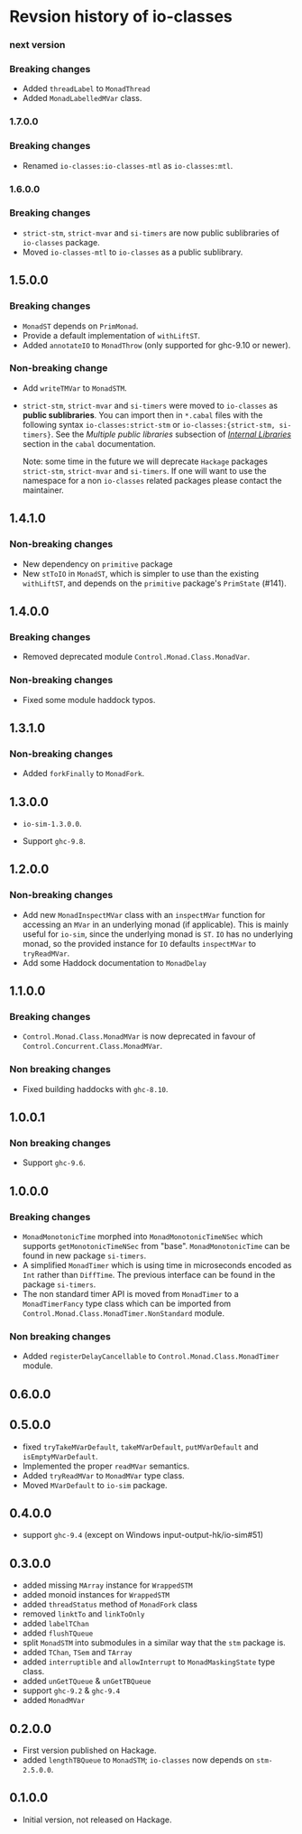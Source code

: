 # Revsion history of io-classes

### next version

### Breaking changes

* Added `threadLabel` to `MonadThread`
* Added `MonadLabelledMVar` class.

### 1.7.0.0

### Breaking changes

* Renamed `io-classes:io-classes-mtl` as `io-classes:mtl`.

### 1.6.0.0

### Breaking changes

* `strict-stm`, `strict-mvar` and `si-timers` are now public sublibraries of `io-classes` package.
* Moved `io-classes-mtl` to `io-classes` as a public sublibrary.

## 1.5.0.0

### Breaking changes

* `MonadST` depends on `PrimMonad`.
* Provide a default implementation of `withLiftST`.
* Added `annotateIO` to `MonadThrow` (only supported for ghc-9.10 or newer).

### Non-breaking change

* Add `writeTMVar` to `MonadSTM`.

* `strict-stm`, `strict-mvar` and `si-timers` were moved to `io-classes` as
  **public sublibraries**.  You can import then in `*.cabal` files with the
  following syntax `io-classes:strict-stm` or `io-classes:{strict-stm,
  si-timers}`.  See the _Multiple public libraries_ subsection of [_Internal
  Libraries_][sublibs] section in the `cabal` documentation.

  Note: some time in the future we will deprecate `Hackage` packages
  `strict-stm`, `strict-mvar` and `si-timers`.  If one will want to use the
  namespace for a non `io-classes` related packages please contact the
  maintainer.

[sublibs]: https://cabal.readthedocs.io/en/stable/cabal-package.html#sublibs

## 1.4.1.0

### Non-breaking changes

* New dependency on `primitive` package
* New `stToIO` in `MonadST`, which is simpler to use than the existing
  `withLiftST`, and depends on the `primitive` package's `PrimState` (#141).

## 1.4.0.0

### Breaking changes

* Removed deprecated module `Control.Monad.Class.MonadVar`.

### Non-breaking changes

* Fixed some module haddock typos.

## 1.3.1.0

### Non-breaking changes

* Added `forkFinally` to `MonadFork`.

## 1.3.0.0

- `io-sim-1.3.0.0`.
* Support `ghc-9.8`.

## 1.2.0.0

### Non-breaking changes

* Add new `MonadInspectMVar` class with an `inspectMVar` function for accessing
  an `MVar` in an underlying monad (if applicable). This is mainly useful for
  `io-sim`, since the underlying monad is `ST`. `IO` has no underlying monad, so
  the provided instance for `IO` defaults `inspectMVar` to `tryReadMVar`.
* Add some Haddock documentation to `MonadDelay`

## 1.1.0.0

### Breaking changes

* `Control.Monad.Class.MonadMVar` is now deprecated in favour of
  `Control.Concurrent.Class.MonadMVar`.

### Non breaking changes

* Fixed building haddocks with `ghc-8.10`.

## 1.0.0.1

### Non breaking changes

* Support `ghc-9.6`.

## 1.0.0.0

### Breaking changes

* `MonadMonotonicTime` morphed into `MonadMonotonicTimeNSec` which supports
  `getMonotonicTimeNSec` from "base".  `MonadMonotonicTime` can be found in new
  package `si-timers`.
* A simplified `MonadTimer` which is using time in microseconds encoded as
  `Int` rather than `DiffTime`.  The previous interface can be found in the
  package `si-timers`.
* The non standard timer API is moved from `MonadTimer` to a `MonadTimerFancy`
  type class which can be imported from
  `Control.Monad.Class.MonadTimer.NonStandard` module.

### Non breaking changes

* Added `registerDelayCancellable` to `Control.Monad.Class.MonadTimer` module.

## 0.6.0.0

## 0.5.0.0

* fixed `tryTakeMVarDefault`, `takeMVarDefault`, `putMVarDefault` and
  `isEmptyMVarDefault`.
* Implemented the proper `readMVar` semantics.
* Added `tryReadMVar` to `MonadMVar` type class.
* Moved `MVarDefault` to `io-sim` package.

## 0.4.0.0

* support `ghc-9.4` (except on Windows input-output-hk/io-sim#51)

## 0.3.0.0

* added missing `MArray` instance for `WrappedSTM`
* added monoid instances for `WrappedSTM`
* added `threadStatus` method of `MonadFork` class
* removed `linktTo` and `linkToOnly`
* added `labelTChan`
* added `flushTQueue`
* split `MonadSTM` into submodules in a similar way that the `stm` package is.
* added `TChan`, `TSem` and `TArray`
* added `interruptible` and `allowInterrupt` to `MonadMaskingState` type class.
* added `unGetTQueue` & `unGetTBQueue`
* support `ghc-9.2` & `ghc-9.4`
* added `MonadMVar`

## 0.2.0.0

* First version published on Hackage.
* added `lengthTBQueue` to `MonadSTM`; `io-classes` now depends on `stm-2.5.0.0`.

## 0.1.0.0

* Initial version, not released on Hackage.
